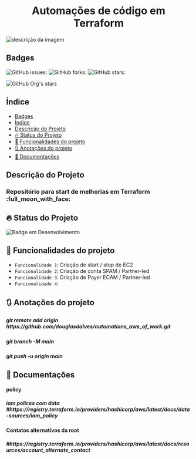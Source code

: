 <h1 align="center"> Automações de código em Terraform </h1>

![descrição da imagem](https://1drv.ms/u/s!Aq_1ShL0E6YquV-pvhsSiHrV1XJR?e=Yf5zvk)

## Badges

![GitHub issues:](https://img.shields.io/github/issues/douglasdalves/automations_aws_of_work)
![GitHub forks:](https://img.shields.io/github/forks/douglasdalves/automations_aws_of_work)
![GitHub stars:](https://img.shields.io/github/stars/douglasdalves/automations_aws_of_work)

![GitHub Org's stars](https://img.shields.io/github/stars/douglasdalves?style=social)

## Índice 

- [Badges](#badges)
- [Índice](#índice)
- [Descrição do Projeto](#descrição-do-projeto)
- [:fire: Status do Projeto](#fire-status-do-projeto)
- [:hammer: Funcionalidades do projeto](#hammer-funcionalidades-do-projeto)
- [:arrows_clockwise: Anotações do projeto](#arrows_clockwise-anotações-do-projeto)
- [:twisted_rightwards_arrows: Documentações](#twisted_rightwards_arrows-documentações)

## Descrição do Projeto

<h3> Repositório para start de melhorias em Terraform :full_moon_with_face: </h3>

## :fire: Status do Projeto

![Badge em Desenvolvimento](http://img.shields.io/static/v1?label=STATUS&message=EM%20DESENVOLVIMENTO&color=GREEN&style=for-the-badge)

## :hammer: Funcionalidades do projeto

- `Funcionalidade 1`: Criação de start / stop de EC2
- `Funcionalidade 2`: Criação de conta SPAM / Partner-led
- `Funcionalidade 3`: Criação de Payer ECAM / Partner-led
- `Funcionalidade 4`: 

## :arrows_clockwise: Anotações do projeto

<h5> git remote add origin https://github.com/douglasdalves/automations_aws_of_work.git </h5>
<h5> git branch -M main </h5>
<h5> git push -u origin main </h5>

## :twisted_rightwards_arrows: Documentações 

<h4> policy </h4> 
<h5> iam polices com data
#https://registry.terraform.io/providers/hashicorp/aws/latest/docs/data-sources/iam_policy </h5>

<h4> Contatos alternativos da root </h4>
<h5> #https://registry.terraform.io/providers/hashicorp/aws/latest/docs/resources/account_alternate_contact </h5>